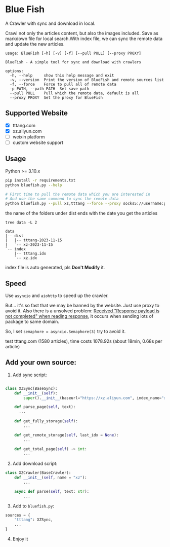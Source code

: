 # Blue Fish

A Crawler with sync and download in local.

Crawl not only the articles content, but also the images included. Save as markdown file for local search.With index file, we can sync the remote data and update the new articles.

```text
usage: BlueFish [-h] [-v] [-f] [--pull PULL] [--proxy PROXY]

BlueFish - A simple tool for sync and download with crawlers

options:
  -h, --help     show this help message and exit
  -v, --version  Print the version of BlueFish and remote sources list
  -f, --force    Force to pull all of remote data
  -p PATH, --path PATH  Set save path
  --pull PULL    Pull which the remote data, default is all
  --proxy PROXY  Set the proxy for BlueFish
```

## Supported Website

- [x] tttang.com
- [x] xz.aliyun.com
- [ ] weixin platform
- [ ] custom website support

## Usage

Python >= 3.10.x

```sh
pip install -r requirements.txt
python bluefish.py --help

# First time to pull the remote data which you are interested in
# And use the same command to sync the remote data
python bluefish.py --pull xz,tttang --force --proxy socks5://username:pass@127.0.0.1:1080 --path ../
```
the name of the folders under dist ends with the date you get the articles

`tree data -L 2`
```text
data
|-- dist
|   |-- tttang-2023-11-15
|   `-- xz-2023-11-15
`-- index
    |-- tttang.idx
    `-- xz.idx
```

index file is auto generated, pls **Don't Modify** it.

## Speed

Use `asyncio` and `aiohttp` to speed up the crawler.

But... it's so fast that we may be banned by the website. Just use proxy to avoid it.
Also there is a unsolved problem: [Received "Response payload is not completed" when reading response](https://github.com/aio-libs/aiohttp/issues/4581), it occurs when sending lots of package to same domain.

So, I set `semaphore = asyncio.Semaphore(3)` try to avoid it.

test tttang.com (1580 articles), time costs 1078.92s (about 18min, 0.68s per article)

## Add your own source:

1. Add sync script:

```python

class XZSync(BaseSync):
    def __init__(self):
        super().__init__(baseurl="https://xz.aliyun.com", index_name="xz")

    def parse_page(self, text):
      ...
    
    def get_fully_storage(self):
        ...

    def get_remote_storage(self, last_idx = None):
        ...
        
    def get_total_page(self) -> int:
        ...

```

2. Add download script:

```python
class XZCrawler(BaseCrawler):
    def __init__(self, name = "xz"):
        ...

    async def parse(self, text: str):
        ...

```

3. Add to `bluefish.py`:

```python
sources = {
    "tttang": XZSync,
    ...
}
```

4. Enjoy it
